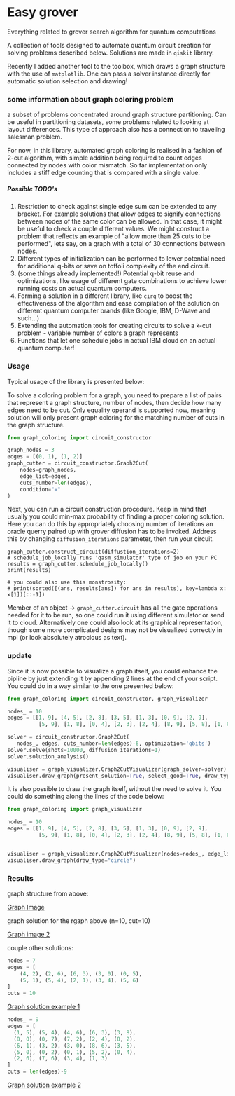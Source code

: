 # Easy grover
Everything related to grover search algorithm for quantum computations

A collection of tools designed to automate quantum circuit creation for solving problems described below.
Solutions are made in ``qiskit`` library.

Recently I added another tool to the toolbox, which draws a graph structure with the use of ``matplotlib``.
One can pass a solver instance directly for automatic solution selection and drawing!

### some information about graph coloring problem

a subset of problems concentrated around graph structure partitioning. 
Can be useful in partitioning datasets, some problems related to looking at layout differences.
This type of approach also has a connection to traveling salesman problem.

For now, in this library, automated graph coloring is realised in a fashion of 2-cut algorithm, with simple 
addition being required to count edges connected by nodes with color mismatch. So far implementation only 
includes a stiff edge counting that is compared with a single value.

##### Possible TODO's

1. Restriction to check against single edge sum can be extended to any bracket. For example solutions that allow edges 
   to signify connections between nodes of the same color can be allowed. In that case, it might be useful to 
   check a couple different values. We might construct a problem that reflects an example of "allow more 
   than 25 cuts to be performed", lets say, on a graph with a total of 30 connections between nodes.
2. Different types of initialization can be performed to lower potential need for additional q-bits or save on toffoli 
   complexity of the end circuit.
3. (some things already implemented!) Potential q-bit reuse and optimizations, like usage of different 
   gate combinations to achieve lower running costs on actual quantum computers.
4. Forming a solution in a different library, like ```cirq``` to boost the effectiveness of the algorithm and ease
   compilation of the solution on different quantum computer brands (like Google, IBM, D-Wave and such...)
5. Extending the automation tools for creating circuits to solve a k-cut problem - variable number of colors a 
   graph represents
6. Functions that let one schedule jobs in actual IBM cloud on an actual quantum computer!

### Usage

Typical usage of the library is presented below:

To solve a coloring problem for a graph, you need to prepare a list of pairs that represent a graph structure,
number of nodes, then decide how many edges need to be cut. Only equality operand is supported now, meaning solution 
will only present graph coloring for the matching number of cuts in the graph structure.

```python
from graph_coloring import circuit_constructor

graph_nodes = 3
edges = [(0, 1), (1, 2)]
graph_cutter = circuit_constructor.Graph2Cut(
    nodes=graph_nodes,
    edge_list=edges,
    cuts_number=len(edges),
    condition="="
)
```

Next, you can run a circuit construction procedure. Keep in mind that usually you could min-max probability of 
finding a proper coloring solution. Here you can do this by appropriately choosing number of iterations an oracle 
querry paired up with grover diffusion has to be invoked. Address this by changing ``diffusion_iterations`` parameter, 
then run your circuit.

```
graph_cutter.construct_circuit(diffustion_iterations=2)
# schedule_job_locally runs 'qasm_simulator' type of job on your PC
results = graph_cutter.schedule_job_locally()
print(results)

# you could also use this monstrosity:
# print(sorted([(ans, results[ans]) for ans in results], key=lambda x: x[1])[::-1])
```

Member of an object -> ``graph_cutter.circuit`` has all the gate operations needed for it to be run, so 
one could run it using different simulator or send it to cloud. Alternatively one could also look at its graphical 
representation, though some more complicated designs may not be visualized correctly in mpl (or look absolutely 
atrocious as text).

### update

Since it is now possible to visualize a graph itself, you could enhance the pipline by just
extending it by appending 2 lines at the end of your script. You could do in a way similar to the one presented below:

```python
from graph_coloring import circuit_constructor, graph_visualizer

nodes_ = 10
edges = [[1, 9], [4, 5], [2, 8], [3, 5], [1, 3], [0, 9], [2, 9],
          [5, 9], [1, 8], [0, 4], [2, 3], [2, 4], [8, 9], [5, 8], [1, 6], [1, 7]]

solver = circuit_constructor.Graph2Cut(
   nodes_, edges, cuts_number=len(edges)-6, optimization='qbits')
solver.solve(shots=10000, diffusion_iterations=1)
solver.solution_analysis()

visualiser = graph_visualizer.Graph2CutVisualizer(graph_solver=solver)
visualiser.draw_graph(present_solution=True, select_good=True, draw_type="circle")
```

It is also possible to draw the graph itself, without the need to solve it. You could do something along the 
lines of the code below:

```python
from graph_coloring import graph_visualizer

nodes_ = 10
edges = [[1, 9], [4, 5], [2, 8], [3, 5], [1, 3], [0, 9], [2, 9],
          [5, 9], [1, 8], [0, 4], [2, 3], [2, 4], [8, 9], [5, 8], [1, 6], [1, 7]]


visualiser = graph_visualizer.Graph2CutVisualizer(nodes=nodes_, edge_list=edges)
visualiser.draw_graph(draw_type="circle")
```

### Results

graph structure from above:

[Graph Image](./image_examples/example_graph_image_STRUCTURE.png)

graph solution for the rgaph above (n=10, cut=10)

[Graph image 2](./image_examples/example_graph_image_GOOD_SOLUTION.png)

couple other solutions:

```python
nodes = 7 
edges = [
    (4, 2), (2, 6), (6, 3), (3, 0), (0, 5), 
    (5, 1), (5, 4), (2, 1), (3, 4), (5, 6)
]
cuts = 10
```

[Graph solution example 1](./image_examples/example_solution_7_10.png)

```python
nodes_ = 9
edges = [
  (1, 5), (5, 4), (4, 6), (6, 3), (3, 8), 
  (8, 0), (0, 7), (7, 2), (2, 4), (8, 2), 
  (6, 1), (3, 2), (3, 0), (8, 6), (3, 5), 
  (5, 0), (0, 2), (0, 1), (5, 2), (0, 4), 
  (2, 6), (7, 6), (3, 4), (1, 3)
]
cuts = len(edges)-9
```

[Graph solution example 2](./image_examples/example_solution_9_24.png)
